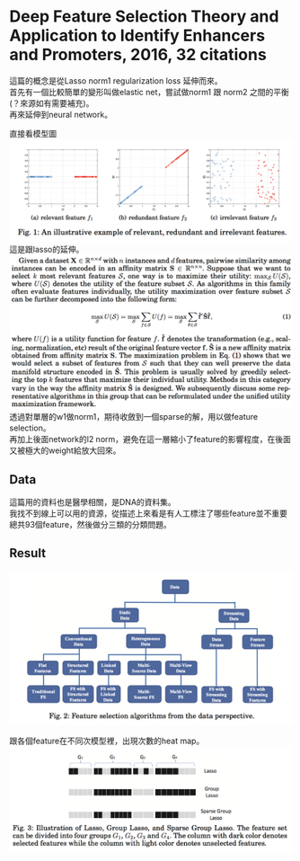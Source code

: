 # Deep Feature Selection Theory and Application to Identify Enhancers and Promoters, 2016, 32 citations
這篇的概念是從Lasso norm1 regularization loss 延伸而來。</br>
首先有一個比較簡單的變形叫做elastic net，嘗試做norm1 跟 norm2 之間的平衡(？來源如有需要補充)。</br>
再來延伸到neural network。</br>

直接看模型圖</br>
![model architecture][fig1]</br>
這是跟lasso的延伸。</br>
![lasso][exp1]</br>
透過對單層的w1做norm1，期待收斂到一個sparse的解，用以做feature selection。</br>
再加上後面network的l2 norm，避免在這一層縮小了feature的影響程度，在後面又被極大的weight給放大回來。</br>

## Data
這篇用的資料也是醫學相關，是DNA的資料集。</br>
我找不到線上可以用的資源，從描述上來看是有人工標注了哪些feature並不重要</br>
總共93個feature，然後做分三類的分類問題。</br>

## Result
![result][fig2]</br>

跟各個feature在不同次模型裡，出現次數的heat map。</br>
![heat map][fig3]</br>




[fig1]: https://github.com/k123321141/SelectNet/blob/master/refs/Feature%20Selection-%20A%20Data%20Perspective%2C%20IEEE%2C%202018%2C%20265/fig1.png 
[fig2]: https://github.com/k123321141/SelectNet/blob/master/refs/Feature%20Selection-%20A%20Data%20Perspective%2C%20IEEE%2C%202018%2C%20265/fig2.png
[fig3]: https://github.com/k123321141/SelectNet/blob/master/refs/Feature%20Selection-%20A%20Data%20Perspective%2C%20IEEE%2C%202018%2C%20265/fig3.png
[fig4]: https://github.com/k123321141/SelectNet/blob/master/refs/Feature%20Selection-%20A%20Data%20Perspective%2C%20IEEE%2C%202018%2C%20265/fig4.png
[exp1]: https://github.com/k123321141/SelectNet/blob/master/refs/Feature%20Selection-%20A%20Data%20Perspective%2C%20IEEE%2C%202018%2C%20265/exp1.png
